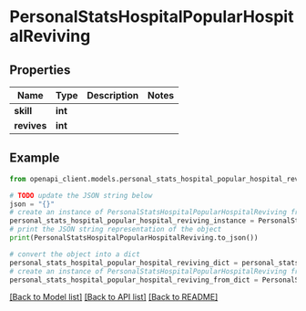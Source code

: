 # PersonalStatsHospitalPopularHospitalReviving


## Properties

Name | Type | Description | Notes
------------ | ------------- | ------------- | -------------
**skill** | **int** |  | 
**revives** | **int** |  | 

## Example

```python
from openapi_client.models.personal_stats_hospital_popular_hospital_reviving import PersonalStatsHospitalPopularHospitalReviving

# TODO update the JSON string below
json = "{}"
# create an instance of PersonalStatsHospitalPopularHospitalReviving from a JSON string
personal_stats_hospital_popular_hospital_reviving_instance = PersonalStatsHospitalPopularHospitalReviving.from_json(json)
# print the JSON string representation of the object
print(PersonalStatsHospitalPopularHospitalReviving.to_json())

# convert the object into a dict
personal_stats_hospital_popular_hospital_reviving_dict = personal_stats_hospital_popular_hospital_reviving_instance.to_dict()
# create an instance of PersonalStatsHospitalPopularHospitalReviving from a dict
personal_stats_hospital_popular_hospital_reviving_from_dict = PersonalStatsHospitalPopularHospitalReviving.from_dict(personal_stats_hospital_popular_hospital_reviving_dict)
```
[[Back to Model list]](../README.md#documentation-for-models) [[Back to API list]](../README.md#documentation-for-api-endpoints) [[Back to README]](../README.md)



